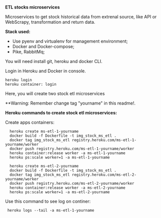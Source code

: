 **ETL stocks microservices**

Microservices to get stock historical data from extrenal source, like API or WebScrapy, transformation and return data.

**Stack used:**

- Use pyenv and virtualenv for management environment;
- Docker and Docker-compose;
- Pike, RabbitMq;

You will need install git, heroku and docker CLI.

Login in Heroku and Docker in console.

```
heroku login
heroku container: login
```

Here, you will create two stock etl microservices

**Warning: Remember change tag "yourname" in this readme!.

  **Heroku commands to create stock etl microservices:**
  
  Create apps containers:
  ```
    heroku create ms-etl-1-yourname
    docker build -f Dockerfile -t img_stock_ms_etl .
    docker tag img_stock_ms_etl registry.heroku.com/ms-etl-1-yourname/worker
    docker push registry.heroku.com/ms-etl-1-yourname/worker
    heroku container:release worker -a ms-etl-1-yourname
    heroku ps:scale worker=1 -a ms-etl-1-yourname

    heroku create ms-etl-2-yourname
    docker build -f Dockerfile -t img_stock_ms_etl .
    docker tag img_stock_ms_etl registry.heroku.com/ms-etl-2-yourname/worker
    docker push registry.heroku.com/ms-etl-2-yourname/worker
    heroku container:release worker -a ms-etl-2-yourname
    heroku ps:scale worker=1 -a ms-etl-2-yourname
  ```
  
  
  Use this command to see log on continer:
   ```
    heroku logs --tail -a ms-etl-1-yourname
   ```

